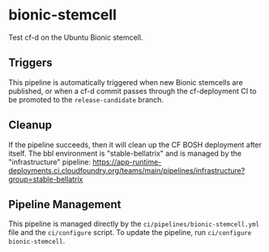 # bionic-stemcell

Test cf-d on the Ubuntu Bionic stemcell.

## Triggers

This pipeline is automatically triggered when new Bionic stemcells are published, or when a cf-d commit passes through the cf-deployment CI to be promoted to the `release-candidate` branch.

## Cleanup

If the pipeline succeeds, then it will clean up the CF BOSH deployment after itself. The bbl environment is "stable-bellatrix" and is managed by the "infrastructure" pipeline:
https://app-runtime-deployments.ci.cloudfoundry.org/teams/main/pipelines/infrastructure?group=stable-bellatrix

## Pipeline Management

This pipeline is managed directly by the `ci/pipelines/bionic-stemcell.yml` file and the `ci/configure` script. To update the pipeline, run `ci/configure bionic-stemcell`.
